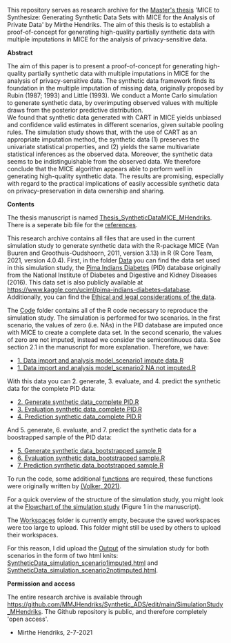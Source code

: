 This repository serves as research archive for the [Master's thesis](https://github.com/MMJHendriks/Synthetic_ADS/blob/main/SimulationStudy_MHendriks/Thesis_SyntheticDataMICE_MHendriks.pdf) 'MICE to Synthesize: Generating Synthetic Data Sets with MICE for the Analysis of Private Data' by Mirthe Hendriks. The aim of this thesis is to establish a proof-of-concept for generating high-quality partially synthetic data with multiple imputations in MICE for the analysis of privacy-sensitive data.

**Abstract**

The aim of this paper is to present a proof-of-concept for generating high-quality partially synthetic data with multiple imputations in MICE for the analysis of privacy-sensitive data. The synthetic data framework finds its foundation in the multiple imputation of missing data, originally proposed by Rubin (1987; 1993) and Little (1993). We conduct a Monte Carlo simulation to generate synthetic data, by overimputing observed values with multiple draws from the posterior predictive distribution.  
We found that synthetic data generated with CART in MICE yields unbiased and confidence valid estimates in different scenarios, given suitable pooling rules. The simulation study shows that, with the use of CART as an appropriate imputation method, the synthetic data (1) preserves the univariate statistical properties, and (2) yields the same multivariate statistical inferences as the observed data. Moreover, the synthetic data seems to be indistinguishable from the observed data. We therefore conclude that the MICE algorithm appears able to perform well in generating high-quality synthetic data. The results are promising, especially with regard to the practical implications of easily accessible synthetic data on privacy-preservation in data ownership and sharing.

**Contents**

The thesis manuscript is named [Thesis_SyntheticDataMICE_MHendriks](https://github.com/MMJHendriks/Synthetic_ADS/blob/main/SimulationStudy_MHendriks/Thesis_SyntheticDataMICE_MHendriks.pdf). There is a seperate bib file for the [references](https://github.com/MMJHendriks/Synthetic_ADS/blob/main/SimulationStudy_MHendriks/References.bib). 

This research archive contains all files that are used in the current simulation study to generate synthetic data with the R-package MICE (Van Buuren and Groothuis-Oudshoorn,  2011, version  3.13) in R (R Core Team, 2021, version 4.0.4). First, in the folder [Data](https://github.com/MMJHendriks/Synthetic_ADS/tree/main/SimulationStudy_MHendriks/Data) you can find the data set used in this simulation study, the [Pima Indians Diabetes](https://github.com/MMJHendriks/Synthetic_ADS/blob/main/SimulationStudy_MHendriks/Data/diabetes.csv) (PID) database originally from the National Institute of Diabetes and Digestive and Kidney Diseases (2016). This data set is also publicly available at https://www.kaggle.com/uciml/pima-indians-diabetes-database. Additionally, you can find the [Ethical and legal considerations of the data](https://github.com/MMJHendriks/Synthetic_ADS/blob/main/SimulationStudy_MHendriks/Data/Ethical%20and%20legal%20considerations%20of%20the%20data). 

The [Code](https://github.com/MMJHendriks/Synthetic_ADS/tree/main/SimulationStudy_MHendriks/Code) folder contains all of the R code necessary to reproduce the simulation study. 
The  simulation  is  performed  for  two  scenarios. In  the  first  scenario, the values of zero (i.e. NAs) in the PID database are imputed once with MICE to create a complete data set. In the second scenario, the values of zero are not imputed, instead we consider the semicontinuous data. See section 2.1 in the manuscript for more explanation. Therefore, we have:

* [1. Data import and analysis model_scenario1 impute data.R](https://github.com/MMJHendriks/Synthetic_ADS/blob/main/SimulationStudy_MHendriks/Code/1.%20Data%20import%20and%20analysis%20model_scenario1%20impute%20data.R)
* [1. Data import and analysis model_scenario2 NA not imputed.R](https://github.com/MMJHendriks/Synthetic_ADS/blob/main/SimulationStudy_MHendriks/Code/1.%20Data%20import%20and%20analysis%20model_scenario2%20NA%20not%20imputed.R)

With this data you can 2. generate, 3. evaluate, and 4. predict the synthetic data for the complete PID data:
* [2. Generate synthetic data_complete PID.R](https://github.com/MMJHendriks/Synthetic_ADS/blob/main/SimulationStudy_MHendriks/Code/2.%20Generate%20synthetic%20data_complete%20PID.R)
* [3. Evaluation synthetic data_complete PID.R](https://github.com/MMJHendriks/Synthetic_ADS/blob/main/SimulationStudy_MHendriks/Code/3.%20Evaluation%20synthetic%20data_complete%20PID.R)
* [4. Prediction synthetic data_complete PID.R](https://github.com/MMJHendriks/Synthetic_ADS/blob/main/SimulationStudy_MHendriks/Code/4.%20Prediction%20synthetic%20data_complete%20PID.R)

And 5. generate, 6. evaluate, and 7. predict the synthetic data for a boostrapped sample of the PID data:
* [5. Generate synthetic data_bootstrapped sample.R](https://github.com/MMJHendriks/Synthetic_ADS/blob/main/SimulationStudy_MHendriks/Code/5.%20Generate%20synthetic%20data_bootstrapped%20sample.R)
* [6. Evaluation synthetic data_bootstrapped sample.R](https://github.com/MMJHendriks/Synthetic_ADS/blob/main/SimulationStudy_MHendriks/Code/6.%20Evaluation%20synthetic%20data_bootstrapped%20sample.R)
* [7. Prediction synthetic data_bootstrapped sample.R](https://github.com/MMJHendriks/Synthetic_ADS/blob/main/SimulationStudy_MHendriks/Code/7.%20Prediction%20synthetic%20data_bootstrapped%20sample.R)

To run the code, some additional [functions](https://github.com/MMJHendriks/Synthetic_ADS/blob/main/SimulationStudy_MHendriks/Code/SyntheticData_functions.R) are required, these  functions were originally written by [(Volker,  2021)](https://github.com/amices/Federated_imputation/blob/master/mice_synthesizing/simulations/functions.R).

For a quick overview of the structure of the simulation study, you might look at the [Flowchart of the simulation study](https://github.com/MMJHendriks/Synthetic_ADS/blob/main/SimulationStudy_MHendriks/Flowchart%20simulation.PNG) (Figure 1 in the manuscript). 

The [Workspaces](https://github.com/MMJHendriks/Synthetic_ADS/tree/main/SimulationStudy_MHendriks/Workspaces) folder is currently empty, because the saved workspaces were too large to upload. This folder might still be used by others to upload their workspaces.

For this reason, I did upload the [Output](https://github.com/MMJHendriks/Synthetic_ADS/tree/main/SimulationStudy_MHendriks/Output) of the simulation study for both scenarios in the form of two html knits: [SyntheticData_simulation_scenario1imputed.html](https://github.com/MMJHendriks/Synthetic_ADS/blob/main/SimulationStudy_MHendriks/Output/SyntheticData_simulation_scenario1imputed.html) and [SyntheticData_simulation_scenario2notimputed.html](https://github.com/MMJHendriks/Synthetic_ADS/blob/main/SimulationStudy_MHendriks/Output/SyntheticData_simulation_scenario2notimputed.html). 

**Permission and access**

The entire research archive is available through https://github.com/MMJHendriks/Synthetic_ADS/edit/main/SimulationStudy_MHendriks. The Github repository is public, and therefore completely 'open access'.

- Mirthe Hendriks, 2-7-2021
